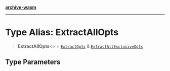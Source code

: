 [**archive-wasm**](../../README.md)

---

# Type Alias: ExtractAllOpts

> **ExtractAllOpts**\<\> = [`ExtractOpts`](../interfaces/ExtractOpts.md) & [`ExtractAllExclusiveOpts`](../interfaces/ExtractAllExclusiveOpts.md)

## Type Parameters
